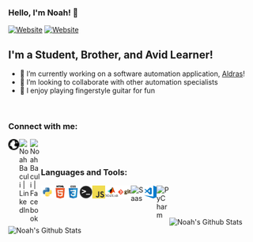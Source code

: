 ### Hello, I'm Noah! 👋

[![Website](https://img.shields.io/website?down_color=red&down_message=Down&label=noahbaculi.com&style=for-the-badge&up_color=green&up_message=Up&url=https%3A%2F%2Fnoahbaculi.com%2F)](https://noahbaculi.com)
[![Website](https://img.shields.io/website?down_color=red&down_message=Down&label=aldras.com&style=for-the-badge&up_color=green&up_message=Up&url=https%3A%2F%2Faldras.com%2F)](https://aldras.com)


## I'm a Student, Brother, and Avid Learner!

- 🔭 I’m currently working on a software automation application, [Aldras](https://aldras.com/)!
- 👯 I’m looking to collaborate with other automation specialists
- 🎸 I enjoy playing fingerstyle guitar for fun

<br />

### Connect with me:

[<img align="left" alt="noahbaculi.com" width="22px" src="https://raw.githubusercontent.com/iconic/open-iconic/master/svg/globe.svg" />][website]
[<img align="left" alt="Noah Baculi | LinkedIn" width="22px" src="https://cdn.jsdelivr.net/npm/simple-icons@v3/icons/linkedin.svg" />][linkedin]
[<img align="left" alt="Noah Baculi | Facebook" width="22px" src="https://cdn.jsdelivr.net/npm/simple-icons@v3/icons/facebook.svg" />][facebook]

<br />
<br />

### Languages and Tools:

[<img align="left" alt="Python" width="26px" src="https://raw.githubusercontent.com/github/explore/80688e429a7d4ef2fca1e82350fe8e3517d3494d/topics/python/python.png" />][python_site]
[<img align="left" alt="HTML5" width="26px" src="https://raw.githubusercontent.com/github/explore/80688e429a7d4ef2fca1e82350fe8e3517d3494d/topics/html/html.png" />][html_site]
[<img align="left" alt="CSS3" width="26px" src="https://raw.githubusercontent.com/github/explore/80688e429a7d4ef2fca1e82350fe8e3517d3494d/topics/css/css.png" />][css_site]
[<img align="left" alt="Terminal" width="26px" src="https://raw.githubusercontent.com/github/explore/80688e429a7d4ef2fca1e82350fe8e3517d3494d/topics/terminal/terminal.png" />][terminal_site]
[<img align="left" alt="JavaScript" width="26px" src="https://raw.githubusercontent.com/github/explore/80688e429a7d4ef2fca1e82350fe8e3517d3494d/topics/javascript/javascript.png" />][js_site]
[<img align="left" alt="MATLAB" width="26px" src="https://raw.githubusercontent.com/github/explore/80688e429a7d4ef2fca1e82350fe8e3517d3494d/topics/matlab/matlab.png" />][matlab_site]
[<img align="left" alt="Git" width="26px" src="https://raw.githubusercontent.com/github/explore/80688e429a7d4ef2fca1e82350fe8e3517d3494d/topics/git/git.png" />][git_site]
[<img align="left" alt="Saas" width="26px" src="https://www.flaticon.com/svg/static/icons/svg/568/568363.svg" />][saas_site]
[<img align="left" alt="Visual Studio Code" width="26px" src="https://raw.githubusercontent.com/github/explore/80688e429a7d4ef2fca1e82350fe8e3517d3494d/topics/visual-studio-code/visual-studio-code.png" />][vs_code_site]
[<img align="left" alt="PyCharm" width="26px" src="https://upload.wikimedia.org/wikipedia/commons/1/1d/PyCharm_Icon.svg" />][pycharm_site]

<br />
<br />
<br />

<!-- <details> -->
<!--   <summary> -->
<!--   :pencil2: Github Stats -->
<!-- </summary> -->

<p>
<img align="left" alt="Noah's Github Stats" src="https://github-readme-stats.noahbaculi.vercel.app/api/top-langs?username=noahbaculi&show_icons=true&layout=compact" /> 
<img align="left" alt="Noah's Github Stats" src="https://github-readme-stats.noahbaculi.vercel.app/api?username=noahbaculi&show_icons=true&hide_border=false&hide=stars,issues" /> 
</p>
<!-- [![Top Langs](https://github-readme-stats.vercel.app/api/top-langs/?username=anuraghazra)](https://github.com/anuraghazra/github-readme-stats) -->

<!-- </details> -->

[website]: https://noahbaculi.com
[facebook]: https://facebook.com/noahbaculi
[linkedin]: https://linkedin.com/in/noahbaculi
[python_site]: https://www.python.org/
[html_site]: https://en.wikipedia.org/wiki/HTML5
[css_site]: https://en.wikipedia.org/wiki/CSS
[terminal_site]: https://en.wikipedia.org/wiki/Bash_(Unix_shell)
[js_site]: https://www.javascript.com/
[matlab_site]: https://www.javascript.com/
[git_site]: https://git-scm.com/
[saas_site]: https://en.wikipedia.org/wiki/Software_as_a_service
[vs_code_site]: https://code.visualstudio.com/
[pycharm_site]: https://www.jetbrains.com/pycharm/
